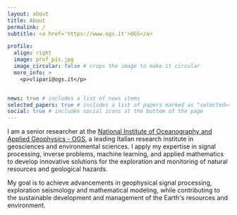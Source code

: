 ```yaml
---
layout: about
title: About
permalink: /
subtitle: <a href='https://www.ogs.it'>OGS</a>

profile:
  align: right
  image: prof_pic.jpg
  image_circular: false # crops the image to make it circular
  more_info: >
    <p>vlipari@ogs.it</p>


news: true # includes a list of news items
selected_papers: true # includes a list of papers marked as "selected={true}"
social: true # includes social icons at the bottom of the page
---
```


I am a senior researcher at the [National Institute of Oceanography and Applied Geophysics - OGS](https://www.ogs.it),  a leading Italian research institute in geosciences and environmental sciences. I apply my expertise in signal processing, inverse problems, machine learning, and applied mathematics to develop innovative solutions for the exploration and monitoring of natural resources and geological hazards.

My goal is to achieve advancements in geophysical signal processing, exploration seismology and mathematical modeling, while contributing to the sustainable development and management of the Earth's resources and environment.

